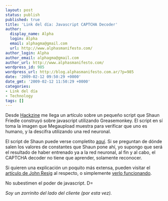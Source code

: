 ```yaml
---
layout: post
status: publish
published: true
title: 'Link del día: Javascript CAPTCHA Decoder'
author:
  display_name: Alpha
  login: Alpha
  email: alphagma@gmail.com
  url: http://www.alphasmanifesto.com/
author_login: Alpha
author_email: alphagma@gmail.com
author_url: http://www.alphasmanifesto.com/
wordpress_id: 985
wordpress_url: http://blog.alphasmanifesto.com.ar/?p=985
date: '2009-02-12 09:50:29 +0000'
date_gmt: '2009-02-12 11:50:29 +0000'
categories:
- Link del día
- Technology
tags: []
---
```


Desde [Hackzine](http://www.hackszine.com/blog/archive/2009/01/javascript_captcha_decoder.html?CMP=OTC-7G2N43923558) me llega un artículo sobre un pequeño script que Shaun Friedle construyó sobre javascript utilizando Greasemonkey. El script en sí toma la imagen que Megaupload muestra para verificar que uno es humano, y la descifra utilizando una red neuronal.

El script de Shaun puede verse completito [aquí](http://userscripts.org/scripts/review/38736). Si se preguntan de dónde salen los valores de constantes que Shaun pone ahí, yo supongo que será el resultado de haber entrenado ya a la red neuronal, al fin y al cabo, el CAPTCHA decoder no tiene que aprender, solamente reconocer.

Si quieren una explicación un poquito más extensa, pueden visitar el [artículo de John  Resig](http://ejohn.org/blog/ocr-and-neural-nets-in-javascript/) al respecto, o simplemente [verlo funcionando](http://herecomethelizards.co.uk/mu_captcha/).

No subestimen el poder de javascript. D=

_Soy un zorrinito del lado del cliente (por esta vez)._
